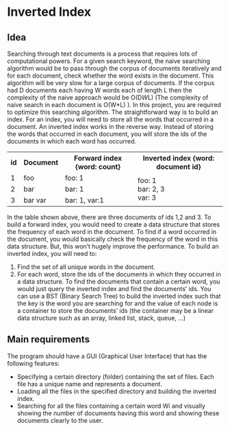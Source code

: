 # Inverted Index

## Idea
Searching through text documents is a process that requires lots of computational powers. For a
given search keyword, the naive searching algorithm would be to pass through the corpus of
documents iteratively and for each document, check whether the word exists in the document. This
algorithm will be very slow for a large corpus of documents. If the corpus had D documents each
having W words each of length L then the complexity of the naive approach would be O(D*W*L)
(The complexity of naive search in each document is O(W*L) ).
In this project, you are required to optimize this searching algorithm. The straightforward way is to
build an index. For an index, you will need to store all the words that occurred in a document. An
inverted index works in the reverse way. Instead of storing the words that occurred in each
document, you will store the ids of the documents in which each word has occurred.

<table>
  <tr>
    <th>id</td>
    <th>Document</td>
    <th>Forward index {word: count}</td>
    <th>Inverted index {word: document id}</td>
  </tr>
  <tr>
    <td>1</td>
    <td>foo</td>
    <td>foo: 1</td>
    <td rowspan="3">foo: 1 <br> bar: 2, 3  <br>var: 3</td>
  </tr>
  <tr>
    <td>2</td>
    <td>bar</td>
    <td>bar: 1</td>
  </tr>
  <tr>
    <td>3</td>
    <td>bar var</td>
    <td>bar: 1, var:1</td>
  </tr>
</table>

In the table shown above, there are three documents of ids 1,2 and 3. To build a forward index,
you would need to create a data structure that stores the frequency of each word in the document.
To find if a word occurred in the document, you would basically check the frequency of the word in
this data structure. But, this won’t hugely improve the performance.
To build an inverted index, you will need to:
1. Find the set of all unique words in the document.
2. For each word, store the ids of the documents in which they occurred in a data structure.
To find the documents that contain a certain word, you would just query the inverted index and find
the documents’ ids. You can use a BST (Binary Search Tree) to build the inverted index such that
the key is the word you are searching for and the value of each node is a container to store the
documents’ ids (the container may be a linear data structure such as an array, linked list, stack,
queue, ...)

## Main requirements
The program should have a GUI (Graphical User Interface) that has the following features:
* Specifying a certain directory (folder) containing the set of files. Each file has a unique
name and represents a document.
* Loading all the files in the specified directory and building the inverted index.
* Searching for all the files containing a certain word Wi and visually showing the number of
documents having this word and showing these documents clearly to the user.
